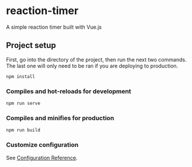 # reaction-timer
A simple reaction timer built with Vue.js

## Project setup
First, go into the directory of the project, then run the next two commands. The last one will only need to be ran if you are deploying to production.
```
npm install
```

### Compiles and hot-reloads for development
```
npm run serve
```

### Compiles and minifies for production
```
npm run build
```

### Customize configuration
See [Configuration Reference](https://cli.vuejs.org/config/).
